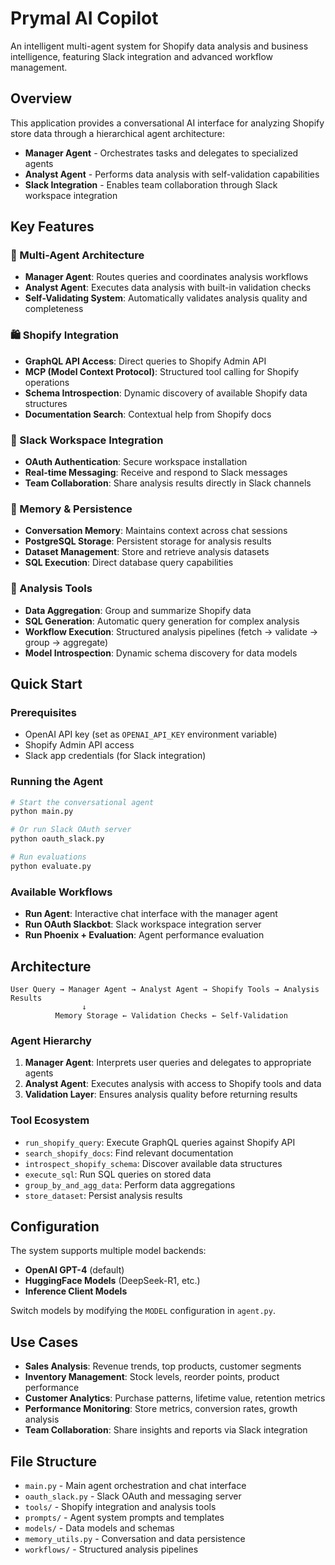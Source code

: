 
# Prymal AI Copilot

An intelligent multi-agent system for Shopify data analysis and business intelligence, featuring Slack integration and advanced workflow management.

## Overview

This application provides a conversational AI interface for analyzing Shopify store data through a hierarchical agent architecture:

- **Manager Agent** - Orchestrates tasks and delegates to specialized agents
- **Analyst Agent** - Performs data analysis with self-validation capabilities  
- **Slack Integration** - Enables team collaboration through Slack workspace integration

## Key Features

### 🤖 Multi-Agent Architecture
- **Manager Agent**: Routes queries and coordinates analysis workflows
- **Analyst Agent**: Executes data analysis with built-in validation checks
- **Self-Validating System**: Automatically validates analysis quality and completeness

### 🛍️ Shopify Integration
- **GraphQL API Access**: Direct queries to Shopify Admin API
- **MCP (Model Context Protocol)**: Structured tool calling for Shopify operations
- **Schema Introspection**: Dynamic discovery of available Shopify data structures
- **Documentation Search**: Contextual help from Shopify docs

### 💬 Slack Workspace Integration
- **OAuth Authentication**: Secure workspace installation
- **Real-time Messaging**: Receive and respond to Slack messages
- **Team Collaboration**: Share analysis results directly in Slack channels

### 🧠 Memory & Persistence
- **Conversation Memory**: Maintains context across chat sessions
- **PostgreSQL Storage**: Persistent storage for analysis results
- **Dataset Management**: Store and retrieve analysis datasets
- **SQL Execution**: Direct database query capabilities

### 🔧 Analysis Tools
- **Data Aggregation**: Group and summarize Shopify data
- **SQL Generation**: Automatic query generation for complex analysis
- **Workflow Execution**: Structured analysis pipelines (fetch → validate → group → aggregate)
- **Model Introspection**: Dynamic schema discovery for data models

## Quick Start

### Prerequisites
- OpenAI API key (set as `OPENAI_API_KEY` environment variable)
- Shopify Admin API access
- Slack app credentials (for Slack integration)

### Running the Agent
```bash
# Start the conversational agent
python main.py

# Or run Slack OAuth server
python oauth_slack.py

# Run evaluations
python evaluate.py
```

### Available Workflows
- **Run Agent**: Interactive chat interface with the manager agent
- **Run OAuth Slackbot**: Slack workspace integration server
- **Run Phoenix + Evaluation**: Agent performance evaluation

## Architecture

```
User Query → Manager Agent → Analyst Agent → Shopify Tools → Analysis Results
                ↓
          Memory Storage ← Validation Checks ← Self-Validation
```

### Agent Hierarchy
1. **Manager Agent**: Interprets user queries and delegates to appropriate agents
2. **Analyst Agent**: Executes analysis with access to Shopify tools and data
3. **Validation Layer**: Ensures analysis quality before returning results

### Tool Ecosystem
- `run_shopify_query`: Execute GraphQL queries against Shopify API
- `search_shopify_docs`: Find relevant documentation
- `introspect_shopify_schema`: Discover available data structures
- `execute_sql`: Run SQL queries on stored data
- `group_by_and_agg_data`: Perform data aggregations
- `store_dataset`: Persist analysis results

## Configuration

The system supports multiple model backends:
- **OpenAI GPT-4** (default)
- **HuggingFace Models** (DeepSeek-R1, etc.)
- **Inference Client Models**

Switch models by modifying the `MODEL` configuration in `agent.py`.

## Use Cases

- **Sales Analysis**: Revenue trends, top products, customer segments
- **Inventory Management**: Stock levels, reorder points, product performance
- **Customer Analytics**: Purchase patterns, lifetime value, retention metrics
- **Performance Monitoring**: Store metrics, conversion rates, growth analysis
- **Team Collaboration**: Share insights and reports via Slack integration

## File Structure

- `main.py` - Main agent orchestration and chat interface
- `oauth_slack.py` - Slack OAuth and messaging server
- `tools/` - Shopify integration and analysis tools
- `prompts/` - Agent system prompts and templates
- `models/` - Data models and schemas
- `memory_utils.py` - Conversation and data persistence
- `workflows/` - Structured analysis pipelines
